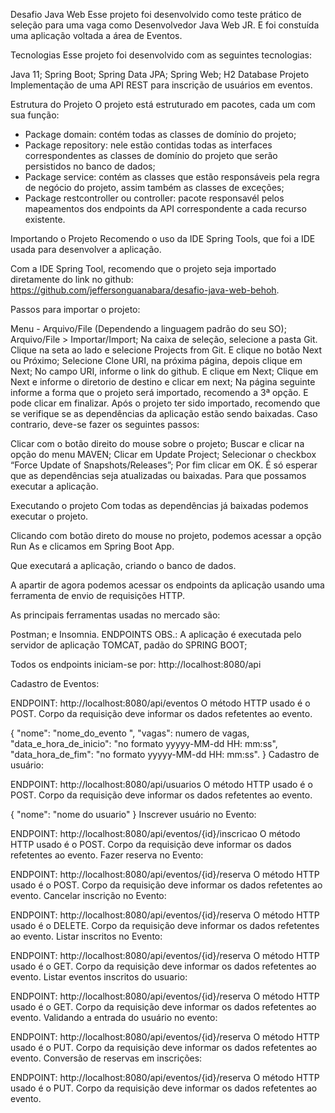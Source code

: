 Desafio Java Web
Esse projeto foi desenvolvido como teste prático de seleção para uma vaga como Desenvolvedor Java Web JR. E foi constuída uma aplicação voltada a área de Eventos.

Tecnologias
Esse projeto foi desenvolvido com as seguintes tecnologias:

Java 11;
Spring Boot;
Spring Data JPA;
Spring Web;
H2 Database
Projeto
Implementação de uma API REST para inscrição de usuários em eventos.

Estrutura do Projeto
O projeto está estruturado em pacotes, cada um com sua função:

- Package domain: contém todas as classes de domínio do projeto;
- Package repository: nele estão contidas todas as interfaces correspondentes as classes de domínio do projeto que serão persistidos no banco de dados;
- Package service: contém as classes que estão responsáveis pela regra de negócio do projeto, assim também as classes de exceções;
- Package restcontroller ou controller: pacote responsavél pelos mapeamentos dos endpoints da API correspondente a cada recurso existente.

Importando o Projeto
Recomendo o uso da IDE Spring Tools, que foi a IDE usada para desenvolver a aplicação.

Com a IDE Spring Tool, recomendo que o projeto seja importado diretamente do link no github: https://github.com/jeffersonguanabara/desafio-java-web-behoh.

Passos para importar o projeto:

Menu - Arquivo/File (Dependendo a linguagem padrão do seu SO);
Arquivo/File > Importar/Import;
Na caixa de seleção, selecione a pasta Git. Clique na seta ao lado e selecione Projects from Git. E clique no botão Next ou Próximo;
Selecione Clone URI, na próxima página, depois clique em Next;
No campo URI, informe o link do github. E clique em Next;
Clique em Next e informe o diretorio de destino e clicar em next;
Na página seguinte informe a forma que o projeto será importado, recomendo a 3ª opção. E pode clicar em finalizar.
Após o projeto ter sido importado, recomendo que se verifique se as dependências da aplicação estão sendo baixadas. Caso contrario, deve-se fazer os seguintes passos:

Clicar com o botão direito do mouse sobre o projeto;
Buscar e clicar na opção do menu MAVEN;
Clicar em Update Project;
Selecionar o checkbox “Force Update of Snapshots/Releases”;
Por fim clicar em OK.
É só esperar que as dependências seja atualizadas ou baixadas. Para que possamos executar a aplicação.

Executando o projeto
Com todas as dependências já baixadas podemos executar o projeto.

Clicando com botão direto do mouse no projeto, podemos acessar a opção Run As e clicamos em Spring Boot App.

Que executará a aplicação, criando o banco de dados.

A apartir de agora podemos acessar os endpoints da aplicação usando uma ferramenta de envio de requisições HTTP.

As principais ferramentas usadas no mercado são:

Postman;
e Insomnia.
ENDPOINTS
OBS.: A aplicação é executada pelo servidor de aplicação TOMCAT, padão do SPRING BOOT;

Todos os endpoints iniciam-se por: http://localhost:8080/api

Cadastro de Eventos:

ENDPOINT: http://localhost:8080/api/eventos
O método HTTP usado é o POST.
Corpo da requisição deve informar os dados refetentes ao evento.

  {
      "nome": "nome_do_evento ", 
      "vagas": numero de vagas,
      "data_e_hora_de_inicio": "no formato yyyyy-MM-dd HH: mm:ss",
      "data_hora_de_fim": "no formato yyyyy-MM-dd HH: mm:ss".
  }
Cadastro de usuário:

ENDPOINT: http://localhost:8080/api/usuarios
O método HTTP usado é o POST.
Corpo da requisição deve informar os dados refetentes ao evento.

  { 
      "nome": "nome do usuario"
  }
Inscrever usuário no Evento:

ENDPOINT: http://localhost:8080/api/eventos/{id}/inscricao
O método HTTP usado é o POST.
Corpo da requisição deve informar os dados refetentes ao evento.
Fazer reserva no Evento:

ENDPOINT: http://localhost:8080/api/eventos/{id}/reserva
O método HTTP usado é o POST.
Corpo da requisição deve informar os dados refetentes ao evento.
Cancelar inscrição no Evento:

ENDPOINT: http://localhost:8080/api/eventos/{id}/reserva
O método HTTP usado é o DELETE.
Corpo da requisição deve informar os dados refetentes ao evento.
Listar inscritos no Evento:

ENDPOINT: http://localhost:8080/api/eventos/{id}/reserva
O método HTTP usado é o GET.
Corpo da requisição deve informar os dados refetentes ao evento.
Listar eventos inscritos do usuario:

ENDPOINT: http://localhost:8080/api/eventos/{id}/reserva
O método HTTP usado é o GET.
Corpo da requisição deve informar os dados refetentes ao evento.
Validando a entrada do usuário no evento:

ENDPOINT: http://localhost:8080/api/eventos/{id}/reserva
O método HTTP usado é o PUT.
Corpo da requisição deve informar os dados refetentes ao evento.
Conversão de reservas em inscrições:

ENDPOINT: http://localhost:8080/api/eventos/{id}/reserva
O método HTTP usado é o PUT.
Corpo da requisição deve informar os dados refetentes ao evento.
